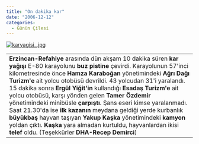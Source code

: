 ```yaml
---
title: "On dakika kar"
date: "2006-12-12"
categories: 
  - Günün Çilesi
---
```


[![karyagisi_.jpg](/uploads/2006/12/karyagisi_.jpg)](http://nezihuzel.net/2006/12/12/on-dakika-kar/karyagisi_jpg/ "karyagisi_.jpg")

<table cellspacing="0" cellpadding="0" width="639" border="0"><tbody><tr><td><strong>Erzincan-Refahiye</strong> arasında dün akşam 10 dakika süren<strong> kar yağışı</strong> E-80 karayolunu <strong>buz pistine</strong> çevirdi. Karayolunun 57'inci kilometresinde önce <strong>Hamza Karaboğan</strong> yönetimindeki <strong>Ağrı Dağı Turizm'e</strong> ait yolcu otobüsü devrildi. 43 yolcudan 31'i yaralandı. 15 dakika sonra <strong>Ergül Yiğit'in</strong> kullandığı <strong>Esadaş Turizm'e</strong> ait yolcu otobüsü, karşı yönden gelen <strong>Tamer Özdemir</strong> yönetimindeki minibüsle <strong>çarpıştı</strong>. Şans eseri kimse yaralanmadı. Saat 21.30'da ise<strong> ilk kazanın</strong> meydana geldiği yerde kurbanlık <strong>büyükbaş </strong>hayvan taşıyan <strong>Yakup Kaşka</strong> yönetimindeki <strong>kamyon</strong> yoldan çıktı. <strong>Kaşka</strong> yara almadan kurtuldu, hayvanlardan ikisi<strong> telef</strong> oldu. (Teşekkürler<strong> DHA-Recep Demirci</strong>)</td></tr></tbody></table>
